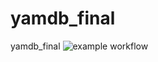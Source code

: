 # yamdb_final
yamdb_final
![example workflow](https://github.com/32aleksey32/yamdb_final/actions/workflows/yamdb_workflow.yml/badge.svg)